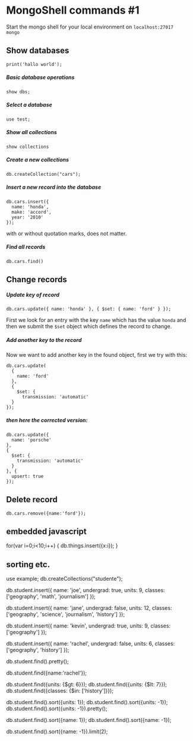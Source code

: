 # MongoShell commands #1

Start the mongo shell for your local environment on `localhost:27017`  
`mongo`

## Show databases

`print('hallo world');`

##### Basic database operations  
`show dbs;`

##### Select a database  
`use test;`

##### Show all collections  
`show collections`

##### Create a new collections  
`db.createCollection("cars");`

##### Insert a new record into the database  
```
db.cars.insert({
  name: 'honda',
  make: 'accord',
  year: '2010'
});
```
with or without quotation marks, does not matter.

##### Find all records  
`db.cars.find()`

## Change records

##### Update key of record
`db.cars.update({ name: 'honda' }, { $set: { name: 'ford' } });`

First we look for an entry with the key `name` which has
the value `honda` and then we submit the `$set` object which
defines the record to change.

##### Add another key to the record
Now we want to add another key in the found object, first we try
with this:
```
db.cars.update(
  {
    name: 'ford'
  },
  {
    $set: {
      transmission: 'automatic'
  }
});
```

##### then here the corrected version:

```
db.cars.update({
  name: 'porsche'
},
{
  $set: {
    transmission: 'automatic'
  }
}, {
  upsert: true
});
```

## Delete record

`db.cars.remove({name:'ford'});`


## embedded javascript

for(var i=0;i<10;i++) {
 db.things.insert({x:i});
}

## sorting etc.

use example;
db.createCollections("studente");

db.student.insert({
  name: 'joe',
  undergrad: true,
  units: 9,
  classes: ['geography', 'math', 'journalism']
});

db.student.insert({
  name: 'jane',
  undergrad: false,
  units: 12,
  classes: ['geography', 'science', 'journalism', 'history']
});

db.student.insert({
  name: 'kevin',
  undergrad: true,
  units: 9,
  classes: ['geography']
});

db.student.insert({
  name: 'rachel',
  undergrad: false,
  units: 6,
  classes: ['geography', 'history']
});

db.student.find().pretty();

db.student.find({name:'rachel'});

db.student.find({units: {$gt: 6}});
db.student.find({units: {$lt: 7}});
db.student.find({classes: {$in: ['history']}});

db.student.find().sort({units: 1});
db.student.find().sort({units: -1});
db.student.find().sort({units: -1}).pretty();

db.student.find().sort({name: 1});
db.student.find().sort({name: -1});


db.student.find().sort({name: -1}).limit(2);
